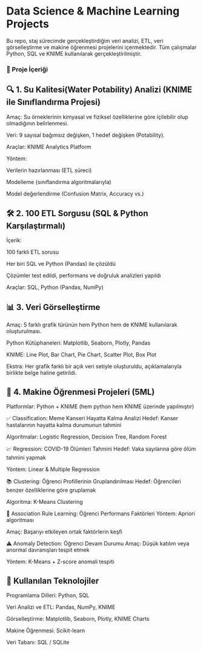 # Data Science & Machine Learning Projects
Bu repo, staj sürecimde gerçekleştirdiğim veri analizi, ETL, veri görselleştirme ve makine öğrenmesi projelerini içermektedir. Tüm çalışmalar Python, SQL ve KNIME kullanılarak gerçekleştirilmiştir.

### 📌 Proje İçeriği
## 🔍 1. Su Kalitesi(Water Potability) Analizi (KNIME ile Sınıflandırma Projesi)
Amaç: Su örneklerinin kimyasal ve fiziksel özelliklerine göre içilebilir olup olmadığının belirlenmesi.

Veri: 9 sayısal bağımsız değişken, 1 hedef değişken (Potability).

Araçlar: KNIME Analytics Platform

Yöntem:

Verilerin hazırlanması (ETL süreci)

Modelleme (sınıflandırma algoritmalarıyla)

Model değerlendirme (Confusion Matrix, Accuracy vs.)

## 🛠️ 2. 100 ETL Sorgusu (SQL & Python Karşılaştırmalı)
İçerik:

100 farklı ETL sorusu

Her biri SQL ve Python (Pandas) ile çözüldü

Çözümler test edildi, performans ve doğruluk analizleri yapıldı

Araçlar: SQL, Python (Pandas, NumPy)

## 📊 3. Veri Görselleştirme
Amaç: 5 farklı grafik türünün hem Python hem de KNIME kullanılarak oluşturulması.

Python Kütüphaneleri: Matplotlib, Seaborn, Plotly, Pandas

KNIME: Line Plot, Bar Chart, Pie Chart, Scatter Plot, Box Plot

Ekstra: Her grafik farklı bir açık veri setiyle oluşturuldu, açıklamalarıyla birlikte belge haline getirildi.

## 🤖 4. Makine Öğrenmesi Projeleri (5ML)
Platformlar: Python + KNIME (hem python hem KNIME üzerinde yapılmıştır)

✅ Classification: Meme Kanseri Hayatta Kalma Analizi
Hedef: Kanser hastalarının hayatta kalma durumunun tahmini

Algoritmalar: Logistic Regression, Decision Tree, Random Forest

📈 Regression: COVID-19 Ölümleri Tahmini
Hedef: Vaka sayılarına göre ölüm tahmini yapmak

Yöntem: Linear & Multiple Regression

📚 Clustering: Öğrenci Profillerinin Gruplandırılması
Hedef: Öğrencileri benzer özelliklerine göre gruplamak

Algoritma: K-Means Clustering

🔗 Association Rule Learning: Öğrenci Performans Faktörleri
Yöntem: Apriori algoritması

Amaç: Başarıyı etkileyen ortak faktörlerin keşfi

⚠️ Anomaly Detection: Öğrenci Devam Durumu
Amaç: Düşük katılım veya anormal davranışları tespit etmek

Yöntem: K-Means + Z-score anomali tespiti

## 🧰 Kullanılan Teknolojiler
Programlama Dilleri: Python, SQL

Veri Analizi ve ETL: Pandas, NumPy, KNIME

Görselleştirme: Matplotlib, Seaborn, Plotly, KNIME Charts

Makine Öğrenmesi: Scikit-learn

Veri Tabanı: SQL / SQLite

